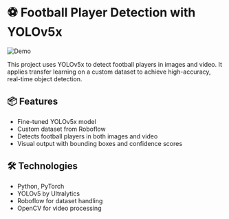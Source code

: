 # ⚽ Football Player Detection with YOLOv5x

![Demo](assets/football_detection.gif)

This project uses YOLOv5x to detect football players in images and video. It applies transfer learning on a custom dataset to achieve high-accuracy, real-time object detection.

## 📦 Features

- Fine-tuned YOLOv5x model
- Custom dataset from Roboflow
- Detects football players in both images and video
- Visual output with bounding boxes and confidence scores

## 🛠️ Technologies

- Python, PyTorch
- YOLOv5 by Ultralytics
- Roboflow for dataset handling
- OpenCV for video processing
